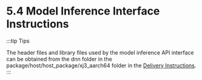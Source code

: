 # 5.4 Model Inference Interface Instructions

:::tip Tips

  The header files and library files used by the model inference API interface can be obtained from the dnn folder in the package/host/host_package/xj3_aarch64 folder in the [Delivery Instructions](../../toolchain_development/intermediate/environment_config#deliverables_instructions).
:::